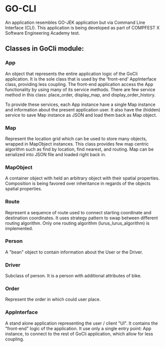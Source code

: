 # GO-CLI
An application resembles GO-JEK application but via Command Line Interface (CLI).
This application is being developed as part of COMPFEST X Software Engineering Academy test.

## Classes in GoCli module:


### App

An object that represents the entire application logic of the GoCli application.
It is the sole class that is used by the 'front-end' AppInterface class, providing less coupling.
The front-end application access the App functionality by using many of its service methods.
There are few service method in this class: place_order, display_map, and display_order_history.

To provide these services, each App instance have a single Map instance and information about the present application user.
It also have the (hidden) service to save Map instance as JSON and load them back as Map object.

### Map

Represent the location grid which can be used to store many objects, wrapped in MapObject instances.
This class provides few map centric algorithm such as find by location, find nearest, and routing.
Map can be serialized into JSON file and loaded right back in.

### MapObject 

A container object with held an arbitrary object with their spatial properties.
Composition is being favored over inheritance in regards of the objects spatial properties.

### Route

Represent a sequence of route used to connect starting coordinate and destination coordinates.
It uses strategy pattern to swap between different routing algorithm.
Only one routing algorithm (lurus_lurus_algorithm) is implemented.

### Person

A "bean" object to contain information about the User or the Driver.

### Driver

Subclass of person. It is a person with additional attributes of bike.

### Order

Represent the order in which could user place.

### AppInterface

A stand alone application representing the user / client "UI".
It contains the "front-end" logic of the application.
It use only a single entry point: App instance,
 to connect to the rest of GoCli application, 
 which allow for less coupling.

